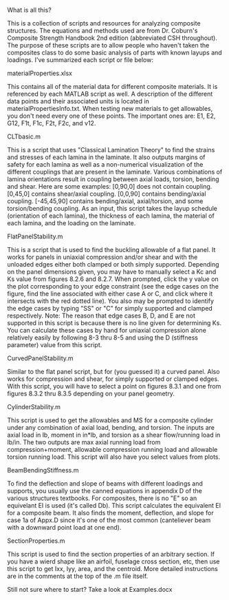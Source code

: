 What is all this?

This is a collection of scripts and resources for analyzing composite structures. The equations and methods used are from Dr. Coburn's Composite Strength Handbook 2nd edition (abbreviated CSH throughout).
The purpose of these scripts are to allow people who haven't taken the composites class to do some basic analysis of parts with known layups and loadings. I've summarized each script or file below:

materialProperties.xlsx

This contains all of the material data for different composite materials. It is referenced by each MATLAB script as well. A description of the different data points and their associated units is located in materialPropertiesInfo.txt. When testing new materials to get allowables, you don't need every one of these points. The important ones are: E1, E2, G12, F1t, F1c, F2t, F2c, and v12.

CLTbasic.m

This is a script that uses "Classical Lamination Theory" to find the strains and stresses of each lamina in the laminate. It also outputs margins of safety for each lamina as well as a non-numerical visualization of the different couplings that are present in the laminate. Various combinations of lamina orientations result in coupling between axial loads, torsion, bending and shear. Here are some examples:
[0,90,0] does not contain coupling.
[0,45,0] contains shear/axial coupling.
[0,0,90] contains bending/axial coupling.
[-45,45,90] contains bending/axial, axial/torsion, and some torsion/bending coupling.
As an input, this script takes the layup schedule (orientation of each lamina), the thickness of each lamina, the material of each lamina, and the loading on the laminate.

FlatPanelStability.m

This is a script that is used to find the buckling allowable of a flat panel. It works for panels in uniaxial compression and/or shear and with the unloaded edges either both clamped or both simply supported. Depending on the panel dimensions given, you may have to manually select a Kc and Ks value from figures 8.2.6 and 8.2.7. When prompted, click the y value on the plot corresponding to your edge constraint (see the edge cases on the figure, find the line associated with either case A or C, and click where it intersects with the red dotted line). You also may be prompted to identify the edge cases by typing "SS" or "C" for simply supported and clamped respectively. Note: The reason that edge cases B, D, and E are not supported in this script is because there is no line given for determining Ks. You can calculate these cases by hand for uniaxial compression alone relatively easily by following 8-3 thru 8-5 and using the D (stiffness parameter) value from this script.

CurvedPanelStability.m

Similar to the flat panel script, but for (you guessed it) a curved panel. Also works for compression and shear, for simply supported or clamped edges. With this script, you will have to select a point on figures 8.3.1 and one from figures 8.3.2 thru 8.3.5 depending on your panel geometry.

CylinderStability.m

This script is used to get the allowables and MS for a composite cylinder under any combination of axial load, bending, and torsion. The inputs are axial load in lb, moment in in*lb, and torsion as a shear flow/running load in lb/in. The two outputs are max axial running load from compression+moment, allowable compression running load and allowable torsion running load. This script will also have you select values from plots.

BeamBendingStiffness.m

To find the deflection and slope of beams with different loadings and supports, you usually use the canned equations in appendix D of the various structures textbooks. For composites, there is no "E" so an equivelant EI is used (it's called Db). This script calculates the equivalent EI for a composite beam. It also finds the moment, deflection, and slope for case 1a of Appx.D since it's one of the most common (canteliever beam with a downward point load at one end).

SectionProperties.m

This script is used to find the section properties of an arbitrary section. If you have a wierd shape like an airfoil, fuselage cross section, etc, then use this script to get Ixx, Iyy, area, and the centroid. More detailed instructions are in the comments at the top of the .m file itself.


Still not sure where to start? Take a look at Examples.docx
